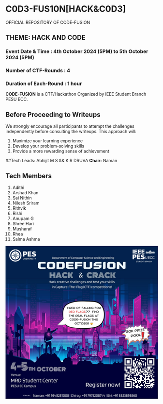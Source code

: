 # C0D3-FUS10N[HACK&C0D3]
OFFICIAL REPOSITORY OF CODE-FUSION
## THEME: HACK AND CODE
### Event Date & Time : 4th October 2024 (5PM) to 5th October 2024 (5PM)
### Number of CTF-Rounds : 4
### Duration of Each-Round : 1 hour
**CODE-FUSION** is a CTF/Hackathon Organized by IEEE Student Branch PESU ECC.


## Before Proceeding to Writeups
We strongly encourage all participants to attempt the challenges independently before consulting the writeups. This approach will:

1. Maximize your learning experience
2. Develop your problem-solving skills
3. Provide a more rewarding sense of achievement

##Tech Leads: Abhijit M S && K R DRUVA
**Chair:** Naman
## Tech Members
1. Adithi
2. Arshad Khan
3. Sai Nithin
4. Nilesh Sriram
5. Rithvik
6. Rishi
7. Anupam G
8. Shree Hari
9. Musharaf
10. Rhea
11. Salma Ashma

![Poster](Poster.jpeg)

